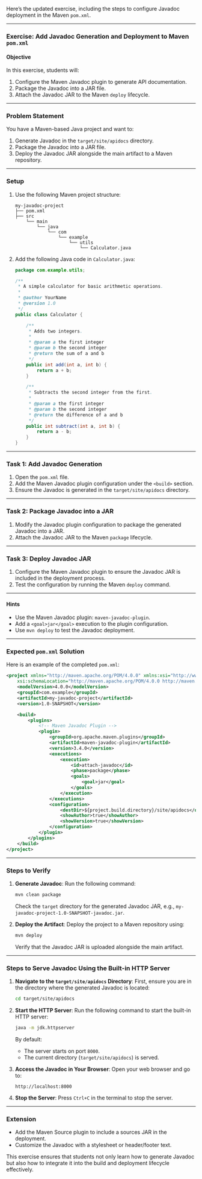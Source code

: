 Here’s the updated exercise, including the steps to configure Javadoc deployment in the Maven `pom.xml`.

---

### **Exercise: Add Javadoc Generation and Deployment to Maven `pom.xml`**

#### **Objective**
In this exercise, students will:
1. Configure the Maven Javadoc plugin to generate API documentation.
2. Package the Javadoc into a JAR file.
3. Attach the Javadoc JAR to the Maven `deploy` lifecycle.

---

### **Problem Statement**

You have a Maven-based Java project and want to:
1. Generate Javadoc in the `target/site/apidocs` directory.
2. Package the Javadoc into a JAR file.
3. Deploy the Javadoc JAR alongside the main artifact to a Maven repository.

---

### **Setup**

1. Use the following Maven project structure:
   ```
   my-javadoc-project
   ├── pom.xml
   ├── src
       └── main
           └── java
               └── com
                   └── example
                       └── utils
                           └── Calculator.java
   ```
2. Add the following Java code in `Calculator.java`:
   ```java
   package com.example.utils;

   /**
    * A simple calculator for basic arithmetic operations.
    *
    * @author YourName
    * @version 1.0
    */
   public class Calculator {

       /**
        * Adds two integers.
        *
        * @param a the first integer
        * @param b the second integer
        * @return the sum of a and b
        */
       public int add(int a, int b) {
           return a + b;
       }

       /**
        * Subtracts the second integer from the first.
        *
        * @param a the first integer
        * @param b the second integer
        * @return the difference of a and b
        */
       public int subtract(int a, int b) {
           return a - b;
       }
   }
   ```

---

### **Task 1: Add Javadoc Generation**

1. Open the `pom.xml` file.
2. Add the Maven Javadoc plugin configuration under the `<build>` section.
3. Ensure the Javadoc is generated in the `target/site/apidocs` directory.

---

### **Task 2: Package Javadoc into a JAR**

1. Modify the Javadoc plugin configuration to package the generated Javadoc into a JAR.
2. Attach the Javadoc JAR to the Maven `package` lifecycle.

---

### **Task 3: Deploy Javadoc JAR**

1. Configure the Maven Javadoc plugin to ensure the Javadoc JAR is included in the deployment process.
2. Test the configuration by running the Maven `deploy` command.

---

#### **Hints**
- Use the Maven Javadoc plugin: `maven-javadoc-plugin`.
- Add a `<goal>jar</goal>` execution to the plugin configuration.
- Use `mvn deploy` to test the Javadoc deployment.

---

### **Expected `pom.xml` Solution**

Here is an example of the completed `pom.xml`:

```xml
<project xmlns="http://maven.apache.org/POM/4.0.0" xmlns:xsi="http://www.w3.org/2001/XMLSchema-instance"
    xsi:schemaLocation="http://maven.apache.org/POM/4.0.0 http://maven.apache.org/xsd/maven-4.0.0.xsd">
    <modelVersion>4.0.0</modelVersion>
    <groupId>com.example</groupId>
    <artifactId>my-javadoc-project</artifactId>
    <version>1.0-SNAPSHOT</version>

    <build>
        <plugins>
            <!-- Maven Javadoc Plugin -->
            <plugin>
                <groupId>org.apache.maven.plugins</groupId>
                <artifactId>maven-javadoc-plugin</artifactId>
                <version>3.4.0</version>
                <executions>
                    <execution>
                        <id>attach-javadoc</id>
                        <phase>package</phase>
                        <goals>
                            <goal>jar</goal>
                        </goals>
                    </execution>
                </executions>
                <configuration>
                    <destDir>${project.build.directory}/site/apidocs</destDir>
                    <showAuthor>true</showAuthor>
                    <showVersion>true</showVersion>
                </configuration>
            </plugin>
        </plugins>
    </build>
</project>
```

---

### **Steps to Verify**

1. **Generate Javadoc**:
   Run the following command:
   ```bash
   mvn clean package
   ```
   Check the `target` directory for the generated Javadoc JAR, e.g., `my-javadoc-project-1.0-SNAPSHOT-javadoc.jar`.

2. **Deploy the Artifact**:
   Deploy the project to a Maven repository using:
   ```bash
   mvn deploy
   ```
   Verify that the Javadoc JAR is uploaded alongside the main artifact.

---

### Steps to Serve Javadoc Using the Built-in HTTP Server

1. **Navigate to the `target/site/apidocs` Directory**:
   First, ensure you are in the directory where the generated Javadoc is located:
   ```bash
   cd target/site/apidocs
   ```

2. **Start the HTTP Server**:
   Run the following command to start the built-in HTTP server:
   ```bash
   java -m jdk.httpserver
   ```

   By default:
   - The server starts on port `8000`.
   - The current directory (`target/site/apidocs`) is served.

3. **Access the Javadoc in Your Browser**:
   Open your web browser and go to:
   ```
   http://localhost:8000
   ```

4. **Stop the Server**:
   Press `Ctrl+C` in the terminal to stop the server.

---

### **Extension**
- Add the Maven Source plugin to include a sources JAR in the deployment.
- Customize the Javadoc with a stylesheet or header/footer text.

This exercise ensures that students not only learn how to generate Javadoc but also how to integrate it into the build and deployment lifecycle effectively.